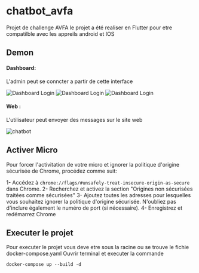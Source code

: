 # chatbot_avfa
Projet de challenge AVFA 
le projet a été realiser en Flutter pour etre compatilble avec les appreils android et IOS 

## Demon 
#### Dashboard: 
L'admin peut se conncter a partir de cette interface


<img src="https://drive.google.com/file/d/1z_zBRw1oQURSIg8mEXhxwXDqbPk8ewfq/view" title="Dashboard Login">


<img src="https://drive.google.com/file/d/18tmcewdp2xKmnYDH8j_REm8rWPF0EJaX/view" title="Dashboard Login">


<img src="https://drive.google.com/uc?export=view&id=1cPdXTWIddSuqPgzYLpqFc6AWS47Q2rGG/view" title="Dashboard Login">



#### Web  : 
L'utilisateur peut envoyer des messages sur le site web  

<img src="https://drive.google.com/file/d/1NP3iCpnlZsVIJ5eYMovS57tdV1NkyRbk/view?usp=sharing"  title="chatbot">

## Activer Micro
Pour forcer l'activitation de votre micro et ignorer la politique d'origine sécurisée de Chrome, procédez comme suit:

1- Accédez à `chrome://flags/#unsafely-treat-insecure-origin-as-secure` dans Chrome.
2- Recherchez et activez la section "Origines non sécurisées traitées comme sécurisées"
3- Ajoutez toutes les adresses pour lesquelles vous souhaitez ignorer la politique d'origine sécurisée. N'oubliez pas d'inclure également le numéro de port (si nécessaire).
4- Enregistrez et redémarrez Chrome



## Executer le projet

Pour executer le projet vous deve etre sous la racine ou se trouve le fichie docker-compose.yaml 
Ouvrir terminal et executer la commande
```
docker-compose up --build -d 
```

